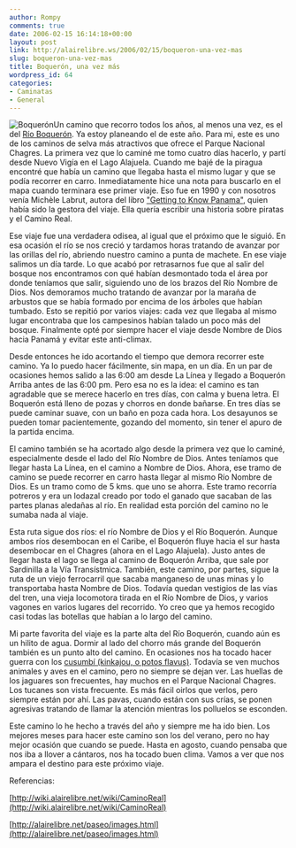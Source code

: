 ```yaml
---
author: Rompy
comments: true
date: 2006-02-15 16:14:18+00:00
layout: post
link: http://alairelibre.ws/2006/02/15/boqueron-una-vez-mas
slug: boqueron-una-vez-mas
title: Boquerón, una vez más
wordpress_id: 64
categories:
- Caminatas
- General
---
```


![Boquerón](http://alairelibre.ws/wp-content/uploads/2006/02/boq029.miniatura.JPG)Un camino que recorro todos los años, al menos una vez, es el del [Río Boquerón](http://wiki.alairelibre.net/wiki/CaminoReal). Ya estoy planeando el de este año. Para mi, este es uno de los caminos de selva más atractivos que ofrece el Parque Nacional Chagres. La primera vez que lo caminé me tomo cuatro días hacerlo, y partí desde Nuevo Vigía en el Lago Alajuela. Cuando me bajé de la piragua encontré que había un camino que llegaba hasta el mismo lugar y que se podía recorrer en carro. Inmediatamente hice una nota para buscarlo en el mapa cuando terminara ese primer viaje. Eso fue en 1990 y con nosotros venía Michèle Labrut, autora del libro ["Getting to Know Panama"](http://www.google.com/search?q=%22getting+to+know+panama%22&start=0&start=0&ie=utf-8&oe=utf-8&client=firefox-a&rls=org.mozilla:en-US:official), quien había sido la gestora del viaje. Ella quería escribir una historia sobre piratas y el Camino Real.

Ese viaje fue una verdadera odisea, al igual que el próximo que le siguió. En esa ocasión el río se nos creció y tardamos horas tratando de avanzar por las orillas del río, abriendo nuestro camino a punta de machete. En ese viaje salimos un día tarde. Lo que acabó por retrasarnos fue que al salir del bosque nos encontramos con qué habían desmontado toda el área por donde teníamos que salir, siguiendo uno de los brazos del Río Nombre de Dios. Nos demoramos mucho tratando de avanzar por la maraña de arbustos que se había formado por encima de los árboles que habían tumbado. Esto se repitió por varios viajes: cada vez que llegaba al mismo lugar encontraba que los campesinos habían talado un poco más del bosque. Finalmente opté por siempre hacer el viaje desde Nombre de Dios hacia Panamá y evitar este anti-climax.

Desde entonces he ido acortando el tiempo que demora recorrer este camino. Ya lo puedo hacer fácilmente, sin mapa, en un día. En un par de ocasiones hemos salido a las 6:00 am desde La Línea y llegado a Boquerón Arriba antes de las 6:00 pm. Pero esa no es la idea: el camino es tan agradable que se merece hacerlo en tres días, con calma y buena letra. El Boquerón está lleno de pozas y chorros en donde bañarse. En tres días se puede caminar suave, con un baño en poza cada hora. Los desayunos se pueden tomar pacientemente, gozando del momento, sin tener el apuro de la partida encima.

El camino también se ha acortado algo desde la primera vez que lo caminé, especialmente desde el lado del Río Nombre de Dios. Antes teníamos que llegar hasta La Línea, en el camino a Nombre de Dios. Ahora, ese tramo de camino se puede recorrer en carro hasta llegar al mismo Río Nombre de Dios. Es un tramo como de 5 kms. que uno se ahorra. Este tramo recorría potreros y era un lodazal creado por todo el ganado que sacaban de las partes planas aledañas al río. En realidad esta porción del camino no le sumaba nada al viaje.

Esta ruta sigue dos ríos: el río Nombre de Dios y el Río Boquerón. Aunque ambos ríos desembocan en el Caribe, el Boquerón fluye hacia el sur hasta desembocar en el Chagres (ahora en el Lago Alajuela). Justo antes de llegar hasta el lago se llega al camino de Boquerón Arriba, que sale por Sardinilla a la Vía Transístmica. También, este camino, por partes, sigue la ruta de un viejo ferrocarril que sacaba manganeso de unas minas y lo transportaba hasta Nombre de Dios. Todavía quedan vestigios de las vías del tren, una vieja locomotora tirada en el Río Nombre de Dios, y varios vagones en varios lugares del recorrido. Yo creo que ya hemos recogido casi todas las botellas que habían a lo largo del camino.

Mi parte favorita del viaje es la parte alta del Río Boquerón, cuando aún es un hilito de agua. Dormir al lado del chorro más grande del Boquerón también es un punto alto del camino. En ocasiones nos ha tocado hacer guerra con los [cusumbí (kinkajou, o potos flavus)](http://www.google.com/search?q=%22potos+flavus%22). Todavía se ven muchos animales y aves en el camino, pero no siempre se dejan ver. Las huellas de los jaguares son frecuentes, hay muchos en el Parque Nacional Chagres. Los tucanes son vista frecuente. Es más fácil oirlos que verlos, pero siempre están por ahí. Las pavas, cuando están con sus crías, se ponen agresivas tratando de llamar la atención mientras los polluelos se esconden.

Este camino lo he hecho a través del año y siempre me ha ido bien. Los mejores meses para hacer este camino son los del verano, pero no hay mejor ocasión que cuando se puede. Hasta en agosto, cuando pensaba que nos iba a llover a cántaros, nos ha tocado buen clima. Vamos a ver que nos ampara el destino para este próximo viaje.

Referencias:

[http://wiki.alairelibre.net/wiki/CaminoReal](http://wiki.alairelibre.net/wiki/CaminoReal)

[http://alairelibre.net/paseo/images.html](http://alairelibre.net/paseo/images.html)
